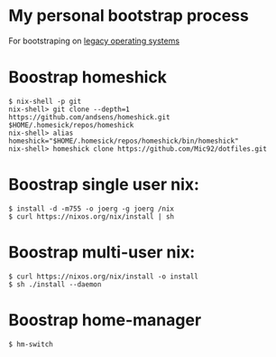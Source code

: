 # My personal bootstrap process

For bootstraping on [legacy operating systems](https://github.com/Mic92/dotfiles/wiki#bootstrap-for-legacy-operating-systems)

# Boostrap homeshick

```
$ nix-shell -p git
nix-shell> git clone --depth=1 https://github.com/andsens/homeshick.git $HOME/.homesick/repos/homeshick
nix-shell> alias homeshick="$HOME/.homesick/repos/homeshick/bin/homeshick"
nix-shell> homeshick clone https://github.com/Mic92/dotfiles.git
```

# Boostrap single user nix:

```console
$ install -d -m755 -o joerg -g joerg /nix
$ curl https://nixos.org/nix/install | sh
```

# Boostrap multi-user nix:

```console
$ curl https://nixos.org/nix/install -o install
$ sh ./install --daemon
```

# Boostrap home-manager

```console
$ hm-switch
```
